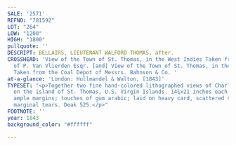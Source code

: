 ```yaml
---
SALE: '2571'
REFNO: "781592"
LOT: "264"
LOW: "1200"
HIGH: "1800"
pullquote: ''
DESCRIPT: BELLAIRS, LIEUTENANT WALFORD THOMAS, after.
CROSSHEAD: 'View of the Town of St. Thomas, in the West Indies Taken from the Residence
  of P. Van Vlierden Esqr. [and] View of the Town of St. Thomas, in the West Indies
  Taken from the Coal Depot of Messrs. Bahnson & Co. '
at-a-glance: 'London: Hullmandel & Walton, [1843]'
TYPESET: "<p>Together two fine hand-colored lithographed views of Charlotte Amalie
  on the island of St. Thomas, U.S. Virgin Islands. 14¾x21 inches each sheet size,
  ample margins; touches of gum arabic; laid on heavy card, scattered stains and small
  marginal tears. Deak 525.</p>"
FOOTNOTE: ''
year: 1843
background_color: "#ffffff"

---
```

